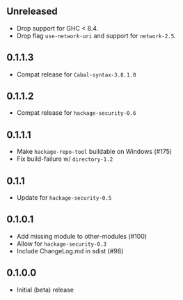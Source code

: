 Unreleased
----------

* Drop support for GHC < 8.4.
* Drop flag `use-network-uri` and support for `network-2.5`.

0.1.1.3
-------
* Compat release for `Cabal-syntax-3.8.1.0`

0.1.1.2
-------
* Compat release for `hackage-security-0.6`

0.1.1.1
-------
* Make `hackage-repo-tool` buildable on Windows (#175)
* Fix build-failure w/ `directory-1.2`

0.1.1
-----
* Update for `hackage-security-0.5`

0.1.0.1
-------
* Add missing module to other-modules (#100)
* Allow for `hackage-security-0.3`
* Include ChangeLog.md in sdist (#98)

0.1.0.0
-------
* Initial (beta) release

